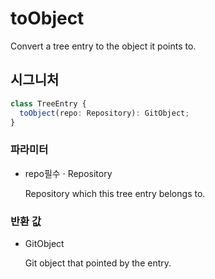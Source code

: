 # toObject

Convert a tree entry to the object it points to.

## 시그니처

```ts
class TreeEntry {
  toObject(repo: Repository): GitObject;
}
```

### 파라미터

<ul class="param-ul">
  <li class="param-li param-li-root">
    <span class="param-name">repo</span><span class="param-required">필수</span>&nbsp;·&nbsp;<span class="param-type">Repository</span>
    <br>
    <p class="param-description">Repository which this tree entry belongs to.</p>
  </li>
</ul>

### 반환 값

<ul class="param-ul">
  <li class="param-li param-li-root">
    <span class="param-type">GitObject</span>
    <br>
    <p class="param-description">Git object that pointed by the entry.</p>
  </li>
</ul>